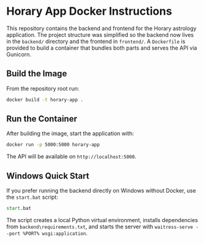 # Horary App Docker Instructions

This repository contains the backend and frontend for the Horary astrology application. The project structure was simplified so the backend now lives in the `backend/` directory and the frontend in `frontend/`. A `Dockerfile` is provided to build a container that bundles both parts and serves the API via Gunicorn.

## Build the Image

From the repository root run:

```bash
docker build -t horary-app .
```

## Run the Container

After building the image, start the application with:

```bash
docker run -p 5000:5000 horary-app
```

The API will be available on `http://localhost:5000`.

## Windows Quick Start

If you prefer running the backend directly on Windows without Docker, use the
`start.bat` script:

```bat
start.bat
```

The script creates a local Python virtual environment, installs dependencies from
`backend\requirements.txt`, and starts the server with
`waitress-serve --port %PORT% wsgi:application`.
